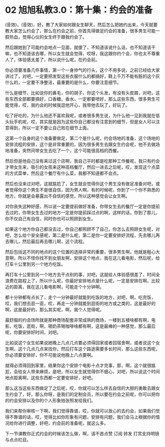 # 02 旭旭私教3.0：第十集：约会的准备

(音效)，(音效)，好，教了大家如何跟女生聊天，然后怎么把她约出来，今天就要教大家怎么约会了，那么在约会之前，你首先得做足约会的准备，很多男生可能一腔热血，觉得心仪的女生终于跟我约会了。

然后跟她到了可能约会地点一见面，就傻了，不知道该说什么话，也不知道该干嘛，也不知道该去哪，所以女生就会觉得，哎呀，我这跟你约个会，你也太不尊重人了，体验感太差了，所以说什么呢，在约会前。

你必须要准备几件事情，第一个一身帅气的行头，这个不用多说，之前已经给大家讲过了，对吧，一定要把发型这些衣服什么的都搞好，鞋上千万不能有脏的这个灰什么的，一定要干净整洁，最重要的是什么，你要注意细节。

什么是细节，比如说你的鼻毛，你的胡子，你这个头发，有没有头皮屑，对吧，这些东西全部都要搞好，口香糖，香水，一定都要喷好，那么这些东西，很多男生可能觉得，哎，我约会的时候我逗他开心，我带他去玩了，好玩了。

吃了好吃的，为什么他还不喜欢我呢，或者很多男生说，为什么他一见到我就在低头玩手机呢，哎，其实就是因为这些你自己都没有注意到的细节，但是女人可以注意得到，所以一定不要让自己败在细节上面。

这第一个自身的这个准备要做足，第二个是什么呢，约会场地的准备，这个场地的安排流程的安排，这个是非常重要的，因为很多男生去跟女生约会呢，他不去做场地准备，突然间带女生去吃了一个，这个可能很高档的西餐。

然后但是他自己没有来过这个店啊，我自己平时都是吃那种工作餐呢，我只有约会才带女生来，吸引的女孩来这种高档餐厅，然后一进去之后呢，哎，发现这个点菜的方式菜单，然后这个餐厅有什么菜，我都不知道都不会点。

然后也没来过对吧，这就尴尬了，女生就会觉得你这个男生没有做足准备对吧，或者觉得你这个男生不是很自信，因为男人啊，有的时候呢，你到了一个你不熟悉的地方，你就是会暴露出不自信的感觉，所以这种感觉会让女生啊。

对你丧失这种好感，所以说一定要提前做好准备，你带女生去的餐厅一定是你提前去过的，你带女生去过的地方一定是你提前踩过点的啊，这样的话，你到了那儿，你不仅自己有自信，同时你也可以照顾到女生。

如果这个地方你自己都没去过，你自己都照顾不了自己，你怎么去照顾女生呢，对吧，怎么给个安全感呢，第二是什么呢，第二是你一定要安排好流程，先去哪儿再去哪儿，然后最后再去哪儿啊，这个流程。

然后包括这不同的地点的这个位置的选择非常的重要，很多男生啊，他就是粗心大意啊，所以不怪你找不到女朋友啊，安排这个地点，我在这儿看电影，然后呢，给打车十公里到另一个地方吃饭。

再打车十公里到另一个地方去干点别的事，对吧，这就给人体验感很差了，时间全浪费在路程上了，所以什么呢，你最好安排地点是什么呢，一定是安排在啊，比较近的距离，我在这儿看电影啊，可能走个十分钟啊。

都十分钟都有点长了，走个一分钟最好就能到吃饭的地方，对吧，啊，吃完饭，哎，我们想去逛一逛，哎，再走一分钟就能到逛街的地方或之类的，这是最好的啊，这是最好的，那么其实呢，啊，我个人觉得呢。

最舒服的约会场所就是那种商场配套非常成熟的商场，一楼到五楼啥都有啊，电影，吃饭，逛街，啊，喝奶茶喝咖啡啥都有啊，这是最棒的一种感觉，那么最后呢，你要安排好时间，对吧。

比如说这个女生如果说她晚上几点几点要必须得回家或者回宿舍啊，或者说这个女生啊，这个几点几点来找你，然后打车这个路途需要多长时间，那么这些东西呢，你必须要安排好，你不可能说他晚上八点要啊。

就得必须得回到家里，结果你这个安排个电影十点才完事，那，啊，这个就很尴尬，会给女人带来麻烦，是吧，所以女生就觉得你不细心，对吧，所以说这个时间地点距离啊，这些东西都一定要安排好，好吧。

那么这当这些东西做足了之后呢，哎，你就可以怎么样去自信的大胆的勇敢去跟女生约会了，好，那么你呀，是我们的定制会员，所以要在约会之前呢，你可以把你的约会安排以及你的个人形象拍张照发给我们。

我们来帮你审核一下啊，我们觉得靠谱，哎，你就可以放心的去约会，如果我们觉得不靠谱的话，哎，觉得比如你形象有问题，安排有问题，我们会马上根据你的情况给你进行调整，好吧，约会前的准备呢，就这么多。

下一节课教你正式约会的时候该怎么做，啊，请不吝点赞 订阅 转发 打赏支持明镜与点点栏目。